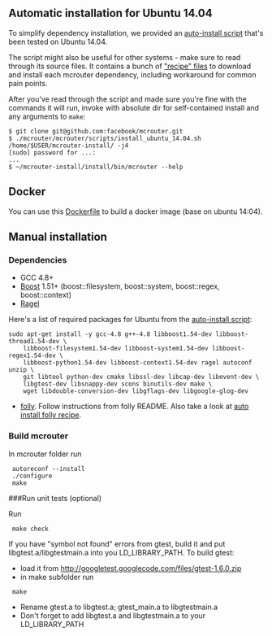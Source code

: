 ## Automatic installation for Ubuntu 14.04

To simplify dependency installation, we provided an [auto-install script](https://github.com/facebook/mcrouter/blob/master/mcrouter/scripts/install_ubuntu_14.04.sh) that's been tested on Ubuntu 14.04.

The script might also be useful for other systems - make sure to read through its source files. It contains a bunch of ["recipe" files](https://github.com/facebook/mcrouter/tree/master/mcrouter/scripts/recipes) to download and install each mcrouter dependency, including workaround for common pain points.

After you've read through the script and made sure you're fine with the commands it will run, invoke with absolute dir for self-contained install and any arguments to `make`:
```
$ git clone git@github.com:facebook/mcrouter.git
$ ./mcrouter/mcrouter/scripts/install_ubuntu_14.04.sh /home/$USER/mcrouter-install/ -j4
[sudo] password for ...:
...
$ ~/mcrouter-install/install/bin/mcrouter --help
```

## Docker

You can use this [Dockerfile](https://github.com/facebook/mcrouter/blob/master/mcrouter/scripts/docker/Dockerfile) to build a docker image (base on ubuntu 14:04).

## Manual installation

### Dependencies

* GCC 4.8+
* [Boost](http://www.boost.org/) 1.51+ (boost::filesystem, boost::system, boost::regex, boost::context)
* [Ragel](http://www.complang.org/ragel/)

Here's a list of required packages for Ubuntu from the [auto-install script](https://github.com/facebook/mcrouter/blob/master/mcrouter/scripts/install_ubuntu_14.04.sh):
```Shell
sudo apt-get install -y gcc-4.8 g++-4.8 libboost1.54-dev libboost-thread1.54-dev \
    libboost-filesystem1.54-dev libboost-system1.54-dev libboost-regex1.54-dev \
    libboost-python1.54-dev libboost-context1.54-dev ragel autoconf unzip \
    git libtool python-dev cmake libssl-dev libcap-dev libevent-dev \
    libgtest-dev libsnappy-dev scons binutils-dev make \
    wget libdouble-conversion-dev libgflags-dev libgoogle-glog-dev
```

 * [folly](https://github.com/facebook/folly). Follow instructions from folly README. Also take a look at [auto install folly recipe](https://github.com/facebook/mcrouter/blob/master/mcrouter/scripts/recipes/folly.sh).

### Build mcrouter

In mcrouter folder run

```Shell
 autoreconf --install
 ./configure
 make
```

###Run unit tests (optional)

Run

```Shell
 make check
```

If you have "symbol not found" errors from gtest, build it and put
libgtest.a/libgtestmain.a into you LD_LIBRARY_PATH. To build gtest:

* load it from http://googletest.googlecode.com/files/gtest-1.6.0.zip
* in make subfolder run
```
 make
```
* Rename gtest.a to libgtest.a; gtest_main.a to libgtestmain.a
* Don't forget to add libgtest.a and libgtestmain.a to your LD_LIBRARY_PATH